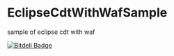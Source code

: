 EclipseCdtWithWafSample
=======================

sample of eclipse cdt with waf 


[![Bitdeli Badge](https://d2weczhvl823v0.cloudfront.net/shu65/eclipsecdtwithwafsample/trend.png)](https://bitdeli.com/free "Bitdeli Badge")

